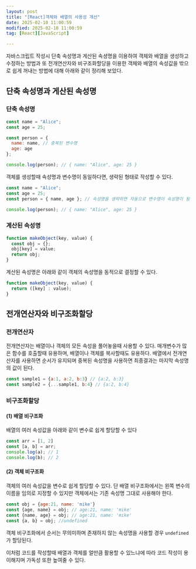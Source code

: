 ```yaml
---
layout: post
title: "[React]객체와 배열의 사용성 개선"
date: 2025-02-10 11:00:59
modified: 2025-02-10 11:00:59
tag: [React][JavaScript]

---
```


자바스크립트 작성시 단축 속성명과 게산된 속셩명을 이용하여 객체와 배열을 생성하고 수정하는 방법과
또 전개연산자와 비구조화할당을 이용한 객체와 배열의 속성값을 밖으로 쉽게 꺼내는 방법에 대해 아래와 같이 정리해 보았다.


## 단축 속성명과 게산된 속성명
### 단축 속성명
```JavaScript
const name = "Alice";
const age = 25;

const person = {
  name: name, // 중복된 변수명
  age: age
};

console.log(person); // { name: "Alice", age: 25 }
```
객체를 생성할때 속성명과 변수명이 동일하다면, 생략된 형태로 작성할 수 있다.
```JavaScript
const name = "Alice";
const age = 25;
const person = { name, age }; // 속성명을 생략하면 자동으로 변수명이 속성명이 됨

console.log(person); // { name: "Alice", age: 25 }
```

### 계산된 속성명
```JavaScript
function makeObject(key, value) {
  const obj = {};
  obj[key] = value;
  return obj;
}
```
계산된 속성명은 아래와 같이  객체의 속성명을 동적으로 결정할 수 있다. 
```JavaScript
function makeObject(key, value) {
  return ([key] : value);
}
```
## 전개연산자와 비구조화할당
### 전개연산자
전개연산자는 배열이나 객체의 모든 속성을 풀어놓을때 사용할 수 있다. 매개변수가 많은 함수를 호출할때 유용하며, 배열이나 객체를 복사할때도 유용하다.
배열에서 전개연산자를 사용하면 순서가 유지되며 중복된 속성명을 사용하면 최종결과는 마지막 속성명의 값이 된다.

```JavaScript
const sample1 = {a:1, a:2, b:3} // {a:2, b:3}
const sample2 = {...sample1, b:4} // {a:2, b:4}
```


### 비구조화할당
#### (1) 배열 비구조화
배열의 여러 속성값을 아래와 같이 변수로 쉽게 할당할 수 있다
```JavaScript
const arr = [1, 2]
const [a, b] = arr;
console.log(a); // 1
console.log(b); // 2
```

#### (2) 객체 비구조화
객체의 여러 속성값을 변수로 쉽게 할당할 수 있다. 단 배열 비구조화에서는 왼쪽 변수의 이름을 임의로 지정할 수 있지만 객체에서는 기존 속성명 그대로 사용해야 한다.

```JavaScript
const obj = {age:21, name: 'mike'}
const {age, name} = obj; // age:21, name: 'mike'
const {name, age} = obj; // age:21, name: 'mike'
const {a, b} = obj; //undefined
```
객체 비구조화에서 순서는 무의미하며 존재하지 않는 속성명을 사용할 경우 `undefined`가 할당된다.

이처럼 코드를 작성할때 배열과 객체를 얼만큼 활용할 수 있느냐에 따라 코드 작성이 용이해지며 가독성 또한 높여줄 수 있다.
